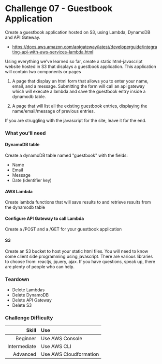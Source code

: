 Challenge 07 - Guestbook Application
==================

Create a guestbook application hosted on S3, using Lambda, DynamoDB and API Gateway.
* https://docs.aws.amazon.com/apigateway/latest/developerguide/integrating-api-with-aws-services-lambda.html

Using everything we've learned so far, create a static html-javascript website hosted in S3 that displays a guestbook application.  This application will contain two components or pages

1) A page that display an html form that allows you to enter your name, email, and a message.  Submitting the form will call an api gateway which will execute a lambda and save the guestbook entry inside a dynamodb table.  

2) A page that will list all the existing guestbook entries, displaying the name/email/message of previous entries.

If you are struggling with the javascript for the site, leave it for the end.  


### What you'll need

#### DynamoDB table
Create a dynamoDB table named "guestbook" with the fields:
   * Name
   * Email
   * Message
   * Date (identifier key)

#### AWS Lambda
Create lambda functions that will save results to and retrieve results from the dynamodb table

#### Configure API Gateway to call Lambda
Create a /POST and a /GET for your guestbook application

#### S3
Create an S3 bucket to host your static html files.  You will need to know some client side programming using javascript.  There are various libraries to choose from: reactjs, jquery, ajax.  If you have questions, speak up, there are plenty of people who can help.

### Teardown
* Delete Lambdas
* Delete DynamoDB
* Delete API Gateway
* Delete S3


### Challenge Difficulty 
Skill | Use
---:|:---
Beginner | Use AWS Console
Intermediate | Use AWS CLI
Advanced | Use AWS Cloudformation





